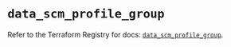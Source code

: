 # `data_scm_profile_group`

Refer to the Terraform Registry for docs: [`data_scm_profile_group`](https://registry.terraform.io/providers/paloaltonetworks/scm/1.0.2/docs/data-sources/profile_group).
